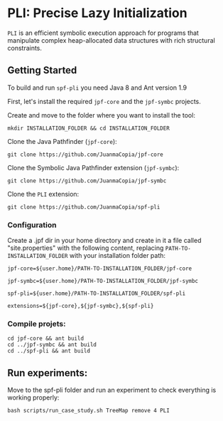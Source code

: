 # PLI: Precise Lazy Initialization

`PLI` is an efficient symbolic execution approach for programs that manipulate complex heap-allocated data structures with rich structural constraints.

## Getting Started

To build and run `spf-pli` you need Java 8 and Ant version 1.9

First, let's install the required `jpf-core` and the `jpf-symbc` projects.

Create and move to the folder where you want to install the tool:
```
mkdir INSTALLATION_FOLDER && cd INSTALLATION_FOLDER
```

Clone the Java Pathfinder (`jpf-core`):
```
git clone https://github.com/JuanmaCopia/jpf-core
```

Clone the Symbolic Java Pathfinder extension (`jpf-symbc`):
```
git clone https://github.com/JuanmaCopia/jpf-symbc
```

Clone the `PLI` extension:
```
git clone https://github.com/JuanmaCopia/spf-pli
```

### Configuration

Create a .jpf dir in your home directory and create in it a file called "site.properties" with the following content, replacing `PATH-TO-INSTALLATION_FOLDER` with your installation folder path:
```
jpf-core=${user.home}/PATH-TO-INSTALLATION_FOLDER/jpf-core

jpf-symbc=${user.home}/PATH-TO-INSTALLATION_FOLDER/jpf-symbc

spf-pli=${user.home}/PATH-TO-INSTALLATION_FOLDER/spf-pli

extensions=${jpf-core},${jpf-symbc},${spf-pli}
```

### Compile projets:

```
cd jpf-core && ant build
cd ../jpf-symbc && ant build
cd ../spf-pli && ant build
```

## Run experiments:

Move to the spf-pli folder and run an experiment to check everything is working properly:
```
bash scripts/run_case_study.sh TreeMap remove 4 PLI
```